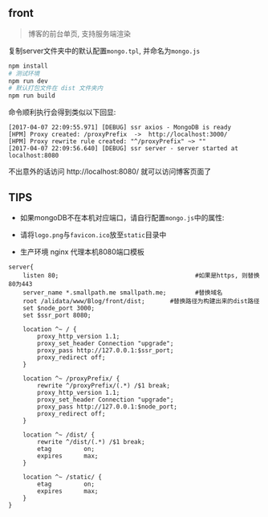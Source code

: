 ## front

> 博客的前台单页, 支持服务端渲染

复制server文件夹中的默认配置`mongo.tpl`, 并命名为`mongo.js`

``` bash
npm install
# 测试环境
npm run dev
# 默认打包文件在 dist 文件夹内
npm run build
```

命令顺利执行会得到类似以下回显:

```
[2017-04-07 22:09:55.971] [DEBUG] ssr axios - MongoDB is ready
[HPM] Proxy created: /proxyPrefix  ->  http://localhost:3000/
[HPM] Proxy rewrite rule created: "^/proxyPrefix" ~> ""
[2017-04-07 22:09:56.640] [DEBUG] ssr server - server started at localhost:8080
```
不出意外的话访问 http://localhost:8080/ 就可以访问博客页面了

## TIPS

- 如果mongoDB不在本机对应端口，请自行配置`mongo.js`中的属性:

- 请将`logo.png`与`favicon.ico`放至`static`目录中


- 生产环境 nginx 代理本机8080端口模板

```
server{
    listen 80;                                      #如果是https, 则替换80为443
    server_name *.smallpath.me smallpath.me;        #替换域名
    root /alidata/www/Blog/front/dist;       #替换路径为构建出来的dist路径
    set $node_port 3000;
    set $ssr_port 8080;

    location ^~ / {
        proxy_http_version 1.1;
        proxy_set_header Connection "upgrade";
        proxy_pass http://127.0.0.1:$ssr_port;
        proxy_redirect off;
    }

    location ^~ /proxyPrefix/ {
        rewrite ^/proxyPrefix/(.*) /$1 break;
        proxy_http_version 1.1;
        proxy_set_header Connection "upgrade";
        proxy_pass http://127.0.0.1:$node_port;
        proxy_redirect off;
    }

    location ^~ /dist/ {
        rewrite ^/dist/(.*) /$1 break;
        etag         on;
        expires      max;
    }

    location ^~ /static/ {
        etag         on;
        expires      max;
    }
}
```